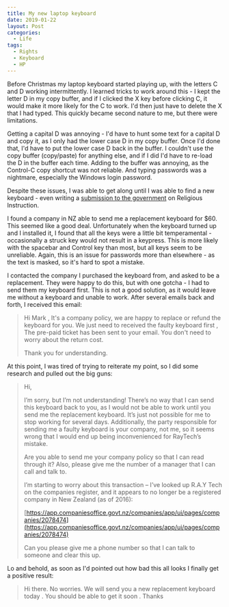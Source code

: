 ```yaml
---
title: My new laptop keyboard
date: 2019-01-22
layout: Post
categories:
  - Life
tags:
  - Rights
  - Keyboard
  - HP
---
```


Before Christmas my laptop keyboard started playing up, with the letters C and D working intermittently. I learned tricks to work around this - I kept the letter D in my copy buffer, and if I clicked the X key before clicking C, it would make it more likely for the C to work. I'd then just have to delete the X that I had typed. This quickly became second nature to me, but there were limitations.

<!-- more -->

Getting a capital D was annoying - I'd have to hunt some text for a capital D and copy it, as I only had the lower case D in my copy buffer. Once I'd done that, I'd have to put the lower case D back in the buffer. I couldn't use the copy buffer (copy/paste) for anything else, and if I did I'd have to re-load the D in the buffer each time. Adding to the buffer was annoying, as the Control-C copy shortcut was not reliable. And typing passwords was a nightmare, especially the Windows login password.

Despite these issues, I was able to get along until I was able to find a new keyboard - even writing a [submission to the government](https://humanist.nz/submission/ri/) on Religious Instruction.

I found a company in NZ able to send me a replacement keyboard for $60. This seemed like a good deal. Unfortunately when the keyboard turned up and I installed it, I found that all the keys were a little bit temperamental - occasionally a struck key would not result in a keypress. This is more likely with the spacebar and Control key than most, but all keys seem to be unreliable. Again, this is an issue for passwords more than elsewhere - as the text is masked, so it's hard to spot a mistake.

I contacted the company I purchased the keyboard from, and asked to be a replacement. They were happy to do this, but with one gotcha - I had to send them my keyboard first. This is not a good solution, as it would leave me without a keyboard and unable to work. After several emails back and forth, I received this email:

> Hi Mark ,
> It's a company policy, we are happy to replace or refund the keyboard for you.
> We just need to received the faulty keyboard first ,
> The pre-paid ticket has been sent to your email. You don't need to worry about the return cost.
>
> Thank you for understanding.

At this point, I was tired of trying to reiterate my point, so I did some research and pulled out the big guns:

> Hi,
>
> I’m sorry, but I’m not understanding! There’s no way that I can send this keyboard back to you, as I would not be able to work until you send me the replacement keyboard. It’s just not possible for me to stop working for several days. Additionally, the party responsible for sending me a faulty keyboard is your company, not me, so it seems wrong that I would end up being inconvenienced for RayTech’s mistake.
>
> Are you able to send me your company policy so that I can read through it? Also, please give me the number of a manager that I can call and talk to.
>
> I’m starting to worry about this transaction – I’ve looked up R.A.Y Tech on the companies register, and it appears to no longer be a registered company in New Zealand (as of 2016):
>
> [https://app.companiesoffice.govt.nz/companies/app/ui/pages/companies/2078474](https://app.companiesoffice.govt.nz/companies/app/ui/pages/companies/2078474)
>
> Can you please give me a phone number so that I can talk to someone and clear this up.

Lo and behold, as soon as I'd pointed out how bad this all looks I finally get a positive result:

> Hi there.
> No worries. We will send you a new replacement keyboard today .
> You should be able to get it soon .
> Thanks
